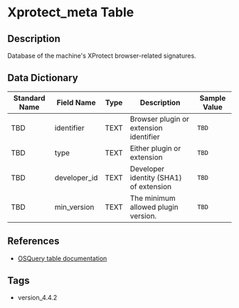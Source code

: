 # Xprotect_meta Table

## Description
Database of the machine's XProtect browser-related signatures.

## Data Dictionary
|Standard Name|Field Name|Type|Description|Sample Value|
|---|---|---|---|---|
|TBD|identifier|TEXT|Browser plugin or extension identifier|`TBD`|
|TBD|type|TEXT|Either plugin or extension|`TBD`|
|TBD|developer_id|TEXT|Developer identity (SHA1) of extension|`TBD`|
|TBD|min_version|TEXT|The minimum allowed plugin version.|`TBD`|

## References
* [OSQuery table documentation](https://osquery.io/schema/current#xprotect_meta)

## Tags
* version_4.4.2